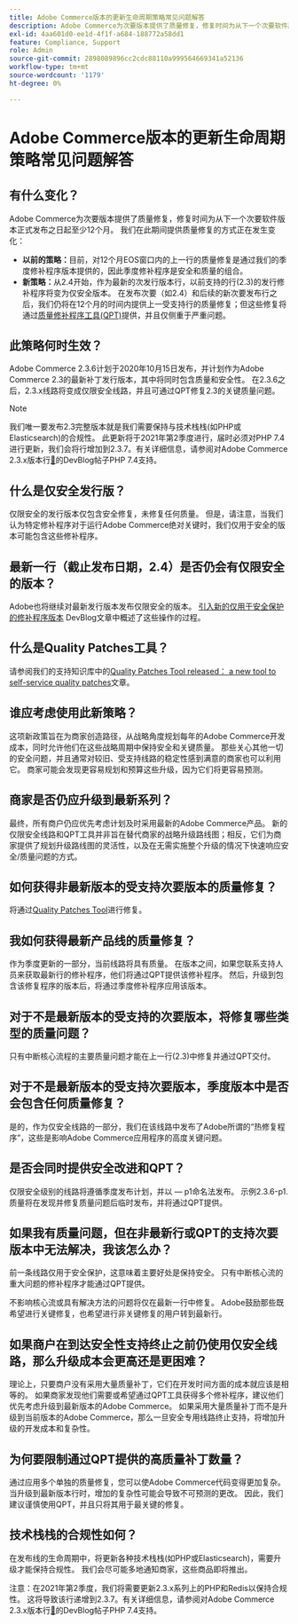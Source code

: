 ```yaml
---
title: Adobe Commerce版本的更新生命周期策略常见问题解答
description: Adobe Commerce为次要版本提供了质量修复，修复时间为从下一个次要软件版本正式发布之日起至少12个月。 我们在此期间提供质量修复的方式正在发生变化：
exl-id: 4aa601d0-ee1d-4f1f-a684-188772a58dd1
feature: Compliance, Support
role: Admin
source-git-commit: 2898089896cc2cdc88110a999564669341a52136
workflow-type: tm+mt
source-wordcount: '1179'
ht-degree: 0%

---
```


# Adobe Commerce版本的更新生命周期策略常见问题解答

## 有什么变化？

Adobe Commerce为次要版本提供了质量修复，修复时间为从下一个次要软件版本正式发布之日起至少12个月。 我们在此期间提供质量修复的方式正在发生变化：

* **以前的策略：**&#x200B;目前，对12个月EOS窗口内的上一行的质量修复是通过我们的季度修补程序版本提供的，因此季度修补程序是安全和质量的组合。
* **新策略：**&#x200B;从2.4开始，作为最新的次发行版本行，以前支持的行(2.3)的发行修补程序将变为仅安全版本。 在发布次要（如2.4）和后续的新次要发布行之后，我们仍将在12个月的时间内提供上一受支持行的质量修复；但这些修复将通过[质量修补程序工具(QPT)](https://experienceleague.adobe.com/zh-hans/docs/commerce-operations/tools/quality-patches-tool/quality-patches-tool-to-self-serve-quality-patches)提供，并且仅侧重于严重问题。

## 此策略何时生效？

Adobe Commerce 2.3.6计划于2020年10月15日发布，并计划作为Adobe Commerce 2.3的最新补丁发行版本，其中将同时包含质量和安全性。 在2.3.6之后，2.3.x线路将变成仅限安全线路，并且可通过QPT修复2.3的关键质量问题。

>[!NOTE]
>
>我们唯一要发布2.3完整版本就是我们需要保持与技术栈栈(如PHP或Elasticsearch)的合规性。 此更新将于2021年第2季度进行，届时必须对PHP 7.4进行更新，我们会将行增加到2.3.7。有关详细信息，请参阅对Adobe Commerce 2.3.x版本行[&#128279;](https://community.magento.com/t5/Magento-DevBlog/PHP-7-4-support-for-Magento-2-3-x-release-line/ba-p/458946)的DevBlog帖子PHP 7.4支持。

## 什么是仅安全发行版？

仅限安全的发行版本仅包含安全修复，未修复任何质量。 但是，请注意，当我们认为特定修补程序对于运行Adobe Commerce绝对关键时，我们仅用于安全的版本可能包含这些修补程序。

## 最新一行（截止发布日期，2.4）是否仍会有仅限安全的版本？

Adobe也将继续对最新发行版本发布仅限安全的版本。 [引入新的仅用于安全保护的修补程序版本](https://community.magento.com/t5/Magento-DevBlog/Introducing-the-New-Security-only-Patch-Release/ba-p/141287) DevBlog文章中概述了这些操作的过程。

## 什么是Quality Patches工具？

请参阅我们的支持知识库中的[Quality Patches Tool released： a new tool to self-service quality patches](https://experienceleague.adobe.com/zh-hans/docs/commerce-operations/tools/quality-patches-tool/quality-patches-tool-to-self-serve-quality-patches)文章。

## 谁应考虑使用此新策略？

这项新政策旨在为商家创造路径，从战略角度规划每年的Adobe Commerce开发成本，同时允许他们在这些战略周期中保持安全和关键质量。 那些关心其他一切的安全问题，并且通常对较旧、受支持线路的稳定性感到满意的商家也可以利用它。 商家可能会发现更容易规划和预算这些升级，因为它们将更容易预测。

## 商家是否仍应升级到最新系列？

最终，所有商户仍应优先考虑计划及时采用最新的Adobe Commerce产品。 新的仅限安全线路和QPT工具并非旨在替代商家的战略升级路线图；相反，它们为商家提供了规划升级路线图的灵活性，以及在无需实施整个升级的情况下快速响应安全/质量问题的方式。

## 如何获得非最新版本的受支持次要版本的质量修复？

将通过[Quality Patches Tool](https://experienceleague.adobe.com/en/docs/commerce-operations/tools/quality-patches-tool/quality-patches-tool-to-self-serve-quality-patche)进行修复。

## 我如何获得最新产品线的质量修复？

作为季度更新的一部分，当前线路将具有质量。 在版本之间，如果您联系支持人员来获取最新行的修补程序，他们将通过QPT提供该修补程序。 然后，升级到包含该修复程序的版本后，将通过季度修补程序应用该版本。

## 对于不是最新版本的受支持的次要版本，将修复哪些类型的质量问题？

只有中断核心流程的主要质量问题才能在上一行(2.3)中修复并通过QPT交付。

## 对于不是最新版本的受支持次要版本，季度版本中是否会包含任何质量修复？

是的，作为仅安全线路的一部分，我们在该线路中发布了Adobe所谓的“热修复程序”，这些是影响Adobe Commerce应用程序的高度关键问题。

## 是否会同时提供安全改进和QPT？

仅限安全级别的线路将遵循季度发布计划，并以 — p1命名法发布。 示例2.3.6-p1. 质量将在发现并修复质量问题后临时发布，并将通过QPT提供。

## 如果我有质量问题，但在非最新行或QPT的支持次要版本中无法解决，我该怎么办？

前一条线路仅用于安全保护，这意味着主要好处是保持安全。 只有中断核心流的重大问题的修补程序才能通过QPT提供。

不影响核心流或具有解决方法的问题将仅在最新一行中修复。 Adobe鼓励那些既希望进行关键修复，也希望进行非关键修复的用户转到最新行。

## 如果商户在到达安全性支持终止之前仍使用仅安全线路，那么升级成本会更高还是更困难？

理论上，只要商户没有采用大量质量补丁，它们在开发时间方面的成本就应该是相等的。 如果商家发现他们需要或希望通过QPT工具获得多个修补程序，建议他们优先考虑升级到最新版本的Adobe Commerce。 如果采用大量质量补丁而不是升级到当前版本的Adobe Commerce，那么一旦安全专用线路终止支持，将增加升级的开发成本和复杂性。

## 为何要限制通过QPT提供的高质量补丁数量？

通过应用多个单独的质量修复，您可以使Adobe Commerce代码变得更加复杂。 当升级到最新版本行时，增加的复杂性可能会导致不可预测的更改。 因此，我们建议谨慎使用QPT，并且只将其用于最关键的修复。

## 技术栈栈的合规性如何？

在发布线的生命周期中，将更新各种技术栈栈(如PHP或Elasticsearch)，需要升级才能保持合规性。 我们会尽可能多地通知商家，这些商品即将推出。

注意：在2021年第2季度，我们将需要更新2.3.x系列上的PHP和Redis以保持合规性。 这将导致该行递增到2.3.7。有关详细信息，请参阅对Adobe Commerce 2.3.x版本行[&#128279;](https://community.magento.com/t5/Magento-DevBlog/PHP-7-4-support-for-Magento-2-3-x-release-line/ba-p/458946)的DevBlog帖子PHP 7.4支持。

